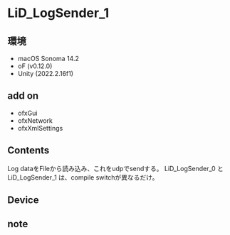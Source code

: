 # LiD_LogSender_1 #

## 環境 ##
*	macOS Sonoma 14.2
*	oF (v0.12.0)
*	Unity (2022.2.16f1)

## add on ##
*	ofxGui
*	ofxNetwork
*	ofxXmlSettings

## Contents ##
Log dataをFileから読み込み、これをudpでsendする。
LiD_LogSender_0 と LiD_LogSender_1 は、compile switchが異なるだけ。

## Device ##

## note ##



